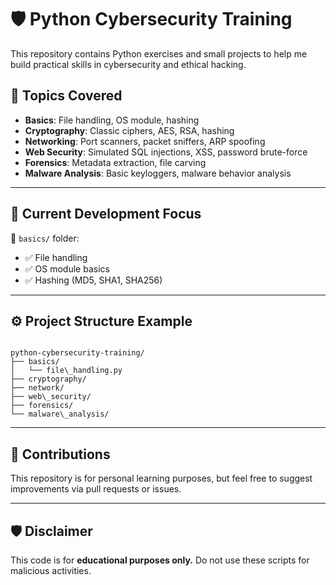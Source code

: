 # 🛡️ Python Cybersecurity Training

This repository contains Python exercises and small projects to help me build practical skills in cybersecurity and ethical hacking.

## 📂 Topics Covered

- **Basics**: File handling, OS module, hashing
- **Cryptography**: Classic ciphers, AES, RSA, hashing
- **Networking**: Port scanners, packet sniffers, ARP spoofing
- **Web Security**: Simulated SQL injections, XSS, password brute-force
- **Forensics**: Metadata extraction, file carving
- **Malware Analysis**: Basic keyloggers, malware behavior analysis

---

## 🔨 Current Development Focus

🔧 `basics/` folder:
- ✅ File handling
- ✅ OS module basics
- ✅ Hashing (MD5, SHA1, SHA256)

---

## ⚙️ Project Structure Example

```

python-cybersecurity-training/
├── basics/
│   └── file\_handling.py
├── cryptography/
├── network/
├── web\_security/
├── forensics/
└── malware\_analysis/

```

---

## 🤝 Contributions

This repository is for personal learning purposes, but feel free to suggest improvements via pull requests or issues.

---

## 🛡️ Disclaimer

This code is for **educational purposes only.** Do not use these scripts for malicious activities.

